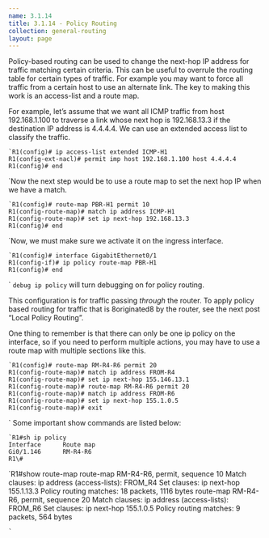 ```yaml
---
name: 3.1.14
title: 3.1.14 - Policy Routing
collection: general-routing
layout: page
---
```

Policy-based routing can be used to change the next-hop IP address for traffic matching certain criteria. This can be useful to overrule the routing table for certain types of traffic. For example you may want to force all traffic from a certain host to use an alternate link. The key to making this work is an access-list and a route map.

For example, let’s assume that we want all ICMP traffic from host 192.168.1.100 to traverse a link whose next hop is 192.168.13.3 if the destination IP address is 4.4.4.4. We can use an extended access list to classify the traffic.
```
`R1(config)# ip access-list extended ICMP-H1
R1(config-ext-nacl)# permit imp host 192.168.1.100 host 4.4.4.4
R1(config)# end
```
\`Now the next step would be to use a route map to set the next hop IP when we have a match.
```
`R1(config)# route-map PBR-H1 permit 10
R1(config-route-map)# match ip address ICMP-H1
R1(config-route-map)# set ip next-hop 192.168.13.3
R1(config)# end
```
\`Now, we must make sure we activate it on the ingress interface.
```
`R1(config)# interface GigabitEthernet0/1
R1(config-if)# ip policy route-map PBR-H1
R1(config)# end
```
\`
`debug ip policy` will turn debugging on for policy routing.

This configuration is for traffic passing *through* the router. To apply policy based routing for traffic that is 8originated8 by the router, see the next post “Local Policy Routing”.

One thing to remember is that there can only be one ip policy on the interface, so if you need to perform multiple actions, you may have to use a route map with multiple sections like this.
```
`R1(config)# route-map RM-R4-R6 permit 20
R1(config-route-map)# match ip address FROM-R4
R1(config-route-map)# set ip next-hop 155.146.13.1
R1(config-route-map)# route-map RM-R4-R6 permit 20
R1(config-route-map)# match ip address FROM-R6
R1(config-route-map)# set ip next-hop 155.1.0.5
R1(config-route-map)# exit
```
\`
Some important show commands are listed below:
```
`R1#sh ip policy
Interface      Route map
Gi0/1.146      RM-R4-R6
R1\#
```
`R1#show route-map
route-map RM-R4-R6, permit, sequence 10
  Match clauses:
ip address (access-lists): FROM\_R4
  Set clauses:
ip next-hop 155.1.13.3
  Policy routing matches: 18 packets, 1116 bytes
route-map RM-R4-R6, permit, sequence 20
  Match clauses:
ip address (access-lists): FROM\_R6
  Set clauses:
ip next-hop 155.1.0.5
  Policy routing matches: 9 packets, 564 bytes
```
`